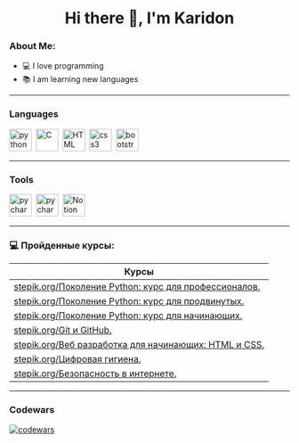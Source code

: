 <h1 align="center">Hi there 👋, I'm Karidon</h1>

### About Me:
* 💻 I love programming
* 📚 I am learning new languages

---

### Languages
<img src="https://cdn.jsdelivr.net/gh/devicons/devicon/icons/python/python-original.svg" title='python' width='40' height='40'/>&nbsp;
<img src="https://cdn.jsdelivr.net/gh/devicons/devicon/icons/c/c-original.svg" title='C' width='40' height='40'/>&nbsp;
<img src="https://cdn.jsdelivr.net/gh/devicons/devicon/icons/html5/html5-original.svg" title='HTML' width='40' height='40'/>&nbsp;
<img src="https://cdn.jsdelivr.net/gh/devicons/devicon/icons/css3/css3-original.svg" title='css3' width='40' height='40'/>&nbsp;
<img src="https://cdn.jsdelivr.net/gh/devicons/devicon/icons/bootstrap/bootstrap-original.svg" title='bootstrap' width='40' height='40'/>


---

### Tools
<img src="https://cdn.jsdelivr.net/gh/devicons/devicon/icons/pycharm/pycharm-original.svg" title='pycharm' width='40' height='40'/>&nbsp;
<img src="https://cdn.jsdelivr.net/gh/devicons/devicon/icons/vscode/vscode-original.svg" title='pycharm' width='40' height='40'/>&nbsp;
<img src="https://upload.wikimedia.org/wikipedia/commons/1/10/2023_Obsidian_logo.svg" title="Obsidian" alt="Notion" width="40" height="40"/>&nbsp;

---

### 💻 Пройденные курсы:

| Курсы                                                           |
| ----------------------------------------------------------------| 
| [stepik.org/Поколение Python: курс для профессионалов.](https://stepik.org/cert/2285168)| 
| [stepik.org/Поколение Python: курс для продвинутых.](https://stepik.org/cert/1886670)|
| [stepik.org/Поколение Python: курс для начинающих.](https://stepik.org/cert/1531052)| 
| [stepik.org/Git и GitHub.](https://stepik.org/cert/2182888)| 
| [stepik.org/Веб разработка для начинающих: HTML и CSS.](https://stepik.org/cert/2158567)| 
| [stepik.org/Цифровая гигиена.](https://stepik.org/cert/2091636)| 
| [stepik.org/Безопасность в интернете.](https://stepik.org/cert/1555610)| 

---

### Codewars
[![codewars](https://www.codewars.com/users/GenyaElamkov/badges/large)](https://www.codewars.com/users/GenyaElamkov)
